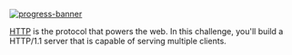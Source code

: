 [![progress-banner](https://backend.codecrafters.io/progress/http-server/58cff70d-c52c-4627-a452-ed1965871ee2)](https://app.codecrafters.io/users/codecrafters-bot?r=2qF)


[HTTP](https://en.wikipedia.org/wiki/Hypertext_Transfer_Protocol) is the
protocol that powers the web. In this challenge, you'll build a HTTP/1.1 server
that is capable of serving multiple clients.
